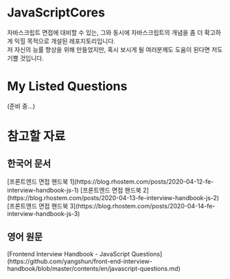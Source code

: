 # JavaScriptCores
자바스크립트 면접에 대비할 수 있는, 그와 동시에 자바스크립트의 개념을 좀 더 확고하게 익힐 목적으로 개설된 레포지토리입니다.   
저 자신의 능률 향상을 위해 만들었지만, 혹시 보시게 될 여러분께도 도움이 된다면 저도 기쁠 것입니다.

# My Listed Questions
(준비 중...)

# 참고할 자료
<h2>한국어 문서</h2>
[프론트엔드 면접 핸드북 1](https://blog.rhostem.com/posts/2020-04-12-fe-interview-handbook-js-1)   
[프론트엔드 면접 핸드북 2](https://blog.rhostem.com/posts/2020-04-13-fe-interview-handbook-js-2)   
[프론트엔드 면접 핸드북 3](https://blog.rhostem.com/posts/2020-04-14-fe-interview-handbook-js-3)
<h2>영어 원문</h2>
[Frontend Interview Handbook - JavaScript Questions](https://github.com/yangshun/front-end-interview-handbook/blob/master/contents/en/javascript-questions.md)